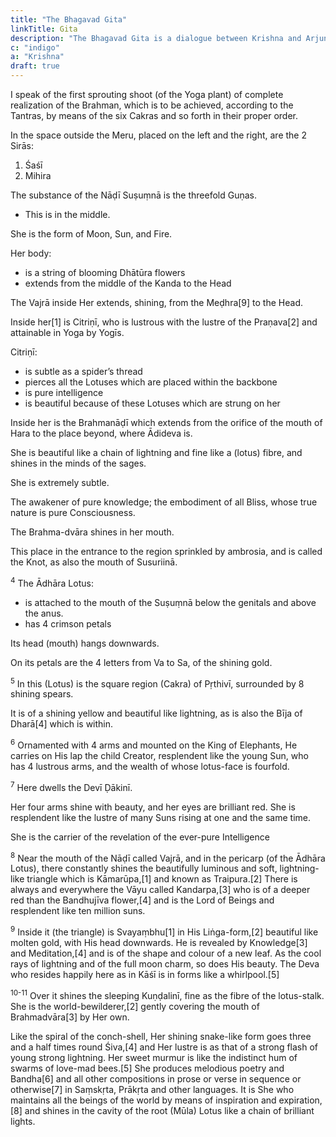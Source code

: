 ```yaml
---
title: "The Bhagavad Gita"
linkTitle: Gita
description: "The Bhagavad Gita is a dialogue between Krishna and Arjuna"
c: "indigo"
a: "Krishna"
draft: true
---
```



I speak of the first sprouting shoot (of the Yoga plant) of complete realization of the Brahman, which is to be achieved, according to the Tantras, by means of the six Cakras and so forth in their proper order.

In the space outside the Meru, placed on the left and the right, are the 2 Sirās:

1. Śaśī
2. Mihira

The substance of the Nāḍī Suṣuṃnā is the threefold Guṇas.
- This is in the middle.

She is the form of Moon, Sun, and Fire.

Her body:
- is a string of blooming Dhātūra flowers
- extends from the middle of the Kanda to the Head

The Vajrā inside Her extends, shining, from the Meḍhra[9] to the Head.


Inside her[1] is Citriṇī, who is lustrous with the lustre of the Praṇava[2] and attainable in Yoga by Yogīs. 

Citriṇī:
- is subtle as a spider’s thread
- pierces all the Lotuses which are placed within the backbone
- is pure intelligence
- is beautiful because of these Lotuses which are strung on her

Inside her is the Brahmanāḍī which extends from the orifice of the mouth of Hara to the place beyond, where Ādideva is.


She is beautiful like a chain of lightning and fine like a (lotus) fibre, and shines in the minds of the sages. 

She is extremely subtle.

The awakener of pure knowledge; the embodiment of all Bliss, whose true nature is pure Consciousness.

The Brahma-dvāra shines in her mouth. 

This place in the entrance to the region sprinkled by ambrosia, and is called the Knot, as also the mouth of Susuriinā.





<sup>4</sup> The Ādhāra Lotus:
- is attached to the mouth of the Suṣuṃnā below the genitals and above the anus.
- has 4 crimson petals

Its head (mouth) hangs downwards. 

On its petals are the 4 letters from Va to Sa, of the shining gold.


<sup>5</sup> In this (Lotus) is the square region (Cakra) of Pṛthivī, surrounded by 8 shining spears.

It is of a shining yellow and beautiful like lightning, as is also the Bīja of Dharā[4] which is within.


<sup>6</sup> Ornamented with 4 arms and mounted on the King of Elephants, He carries on His lap the child Creator, resplendent like the young Sun, who has 4 lustrous arms, and the wealth of whose lotus-face is fourfold.


<sup>7</sup> Here dwells the Devī Ḍākinī.

Her four arms shine with beauty, and her eyes are brilliant red. She is resplendent like the lustre of many Suns rising at one and the same time.

She is the carrier of the revelation of the ever-pure Intelligence


<sup>8</sup> Near the mouth of the Nāḍī called Vajrā, and in the pericarp (of the Ādhāra Lotus), there constantly shines the beautifully luminous and soft, lightning-like triangle which is Kāmarūpa,[1] and known as Traipura.[2] There is always and everywhere the Vāyu called Kandarpa,[3] who is of a deeper red than the Bandhujīva flower,[4] and is the Lord of Beings and resplendent like ten million suns.



<sup>9</sup> Inside it (the triangle) is Svayaṃbhu[1] in His Liṅga-form,[2] beautiful like molten gold, with His head downwards. He is revealed by Knowledge[3] and Meditation,[4] and is of the shape and colour of a new leaf. As the cool rays of lightning and of the full moon charm, so does His beauty. The Deva who resides happily here as in Kāśī is in forms like a whirlpool.[5]


<sup>10-11</sup> Over it shines the sleeping Kuṇḍalinī, fine as the fibre of the lotus-stalk. She is the world-bewilderer,[2] gently covering the mouth of Brahmadvāra[3] by Her own. 

Like the spiral of the conch-shell, Her shining snake-like form goes three and a half times round Śiva,[4] and Her lustre is as that of a strong flash of young strong lightning. Her sweet murmur is like the indistinct hum of swarms of love-mad bees.[5] She produces melodious poetry and Bandha[6] and all other compositions in prose or verse in sequence or otherwise[7] in Saṃskṛta, Prākṛta and other languages. It is She who maintains all the beings of the world by means of inspiration and expiration,[8] and shines in the cavity of the root (Mūla) Lotus like a chain of brilliant lights.

